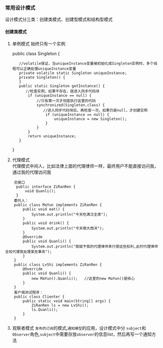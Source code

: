 ### 常用设计模式
设计模式分三类：创建类模式、创建型模式和结构型模式  
#### 创建类模式
1. 单例模式  始终只有一个实例

      public class Singleton {

          //volatile保证，当uniqueInstance变量被初始化成Singleton实例时，多个线程可以正确处理uniqueInstance变量
          private volatile static Singleton uniqueInstance;
          private Singleton() {
          }
          public static Singleton getInstance() {
             //检查实例，如果不存在，就进入同步代码块
              if (uniqueInstance == null) {
                  //只有第一次才彻底执行这里的代码
                  synchronized(Singleton.class) {
                     //进入同步代码块后，再检查一次，如果仍是null，才创建实例
                      if (uniqueInstance == null) {
                          uniqueInstance = new Singleton();
                      }
                  }
              }
              return uniqueInstance;
          }
      }
2. 代理模式  
代理模式中间人，比如法律上面的代理律师一样，最终用户不能直接访问我，通过我的代理访问我
```
    总接口
     public interface ZiRanRen {
         void Quanli();
     }
    委托人：
    public class MaYun implements ZiRanRen {
        public void eat() {
            System.out.println("今天吃满汉全席");
        }
        public void drink() {
            System.out.println("今天喝大西洋");
        }
        @Override
        public void Quanli() {
            System.out.println("我赋予我的代理律师来行使这些权利,此时代理律师全权代理我处理某些事务");
        }
    }
    public class LvShi implements ZiRanRen {
        @Override
        public void Quanli() {
            new MaYun().Quanli();   //这里的new MaYun()是核心
        }
    }
    客户端测试程序：
    public class Clienter {
        public static void main(String[] args) {
            ZiRanRen ls = new LvShi();
            ls.Quanli();
        }
    }
```
3. 观察者模式
`发布的订阅`的模式,`通知模型`的应用，设计模式中分 `subject`和`Observer`角色,`subject`中需要存放`observer`的信息list，然后再写一个通知方法



